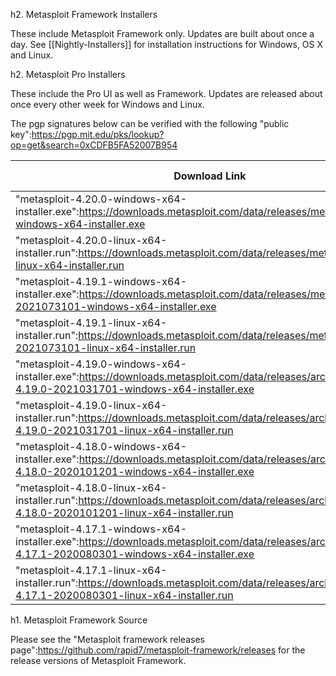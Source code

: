 h2. Metasploit Framework Installers

These include Metasploit Framework only. Updates are built about once a day.
See [[Nightly-Installers]] for installation instructions for Windows, OS X and Linux.

h2. Metasploit Pro Installers

These include the Pro UI as well as Framework.
Updates are released about once every other week for Windows and Linux.

The pgp signatures below can be verified with the following "public key":https://pgp.mit.edu/pks/lookup?op=get&search=0xCDFB5FA52007B954

|Download Link|File Type|SHA1|PGP|
|-|-|-|-|
| "metasploit-4.20.0-windows-x64-installer.exe":https://downloads.metasploit.com/data/releases/metasploit-latest-windows-x64-installer.exe | Windows 64-bit | "SHA1":https://downloads.metasploit.com/data/releases/metasploit-latest-windows-x64-installer.exe.sha1 | "PGP":https://downloads.metasploit.com/data/releases/metasploit-latest-windows-x64-installer.exe.asc|
| "metasploit-4.20.0-linux-x64-installer.run":https://downloads.metasploit.com/data/releases/metasploit-latest-linux-x64-installer.run | Linux 64-bit | "SHA1":https://downloads.metasploit.com/data/releases/metasploit-latest-linux-x64-installer.run.sha1 | "PGP":https://downloads.metasploit.com/data/releases/metasploit-latest-linux-x64-installer.run.asc|
| "metasploit-4.19.1-windows-x64-installer.exe":https://downloads.metasploit.com/data/releases/metasploit-4.19.1-2021073101-windows-x64-installer.exe | Windows 64-bit | "SHA1":https://downloads.metasploit.com/data/releases/metasploit-4.19.1-2021073101-windows-x64-installer.exe.sha1 | "PGP":https://downloads.metasploit.com/data/releases/metasploit-4.19.1-2021073101-windows-x64-installer.exe.asc|
| "metasploit-4.19.1-linux-x64-installer.run":https://downloads.metasploit.com/data/releases/metasploit-4.19.1-2021073101-linux-x64-installer.run | Linux 64-bit | "SHA1":https://downloads.metasploit.com/data/releases/metasploit-4.19.1-2021073101-linux-x64-installer.run.sha1 | "PGP":https://downloads.metasploit.com/data/releases/metasploit-4.19.1-2021073101-linux-x64-installer.run.asc|
| "metasploit-4.19.0-windows-x64-installer.exe":https://downloads.metasploit.com/data/releases/archive/metasploit-4.19.0-2021031701-windows-x64-installer.exe | Windows 64-bit | "SHA1":https://downloads.metasploit.com/data/releases/archive/metasploit-4.19.0-2021031701-windows-x64-installer.exe.sha1 | "PGP":https://downloads.metasploit.com/data/releases/archive/metasploit-4.19.0-2021031701-windows-x64-installer.exe.asc|
| "metasploit-4.19.0-linux-x64-installer.run":https://downloads.metasploit.com/data/releases/archive/metasploit-4.19.0-2021031701-linux-x64-installer.run | Linux 64-bit | "SHA1":https://downloads.metasploit.com/data/releases/archive/metasploit-4.19.0-2021031701-linux-x64-installer.run.sha1 | "PGP":https://downloads.metasploit.com/data/releases/archive/metasploit-4.19.0-2021031701-linux-x64-installer.run.asc|
| "metasploit-4.18.0-windows-x64-installer.exe":https://downloads.metasploit.com/data/releases/archive/metasploit-4.18.0-2020101201-windows-x64-installer.exe | Windows 64-bit | "SHA1":https://downloads.metasploit.com/data/releases/archive/metasploit-4.18.0-2020101201-windows-x64-installer.exe.sha1 | "PGP":https://downloads.metasploit.com/data/releases/archive/metasploit-4.18.0-2020101201-windows-x64-installer.exe.asc|
| "metasploit-4.18.0-linux-x64-installer.run":https://downloads.metasploit.com/data/releases/archive/metasploit-4.18.0-2020101201-linux-x64-installer.run | Linux 64-bit | "SHA1":https://downloads.metasploit.com/data/releases/archive/metasploit-4.18.0-2020101201-linux-x64-installer.run.sha1 | "PGP":https://downloads.metasploit.com/data/releases/archive/metasploit-4.18.0-2020101201-linux-x64-installer.run.asc|
| "metasploit-4.17.1-windows-x64-installer.exe":https://downloads.metasploit.com/data/releases/archive/metasploit-4.17.1-2020080301-windows-x64-installer.exe | Windows 64-bit | "SHA1":https://downloads.metasploit.com/data/releases/archive/metasploit-4.17.1-2020080301-windows-x64-installer.exe.sha1 | "PGP":https://downloads.metasploit.com/data/releases/archive/metasploit-4.17.1-2020080301-windows-x64-installer.exe.asc|
| "metasploit-4.17.1-linux-x64-installer.run":https://downloads.metasploit.com/data/releases/archive/metasploit-4.17.1-2020080301-linux-x64-installer.run | Linux 64-bit | "SHA1":https://downloads.metasploit.com/data/releases/archive/metasploit-4.17.1-2020080301-linux-x64-installer.run.sha1 | "PGP":https://downloads.metasploit.com/data/releases/archive/metasploit-4.17.1-2020080301-linux-x64-installer.run.asc|


h1. Metasploit Framework Source

Please see the "Metasploit framework releases page":https://github.com/rapid7/metasploit-framework/releases for the release versions of Metasploit Framework.
